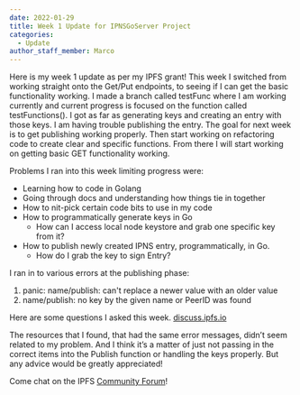 ```yaml
---
date: 2022-01-29
title: Week 1 Update for IPNSGoServer Project
categories:
  - Update
author_staff_member: Marco
---
```



Here is my week 1 update as per my IPFS grant! This week I switched from working straight onto the Get/Put endpoints, to seeing if I can get the basic functionality working. I made a branch called testFunc where I am working currently and current progress is focused on the function called testFunctions(). I got as far as generating keys and creating an entry with those keys. I am having trouble publishing the entry. The goal for next week is to get publishing working properly. Then start working on refactoring code to create clear and specific functions. From there I will start working on getting basic GET functionality working.

Problems I ran into this week limiting progress were: 
- Learning how to code in Golang
- Going through docs and understanding how things tie in together
- How to nit-pick certain code bits to use in my code
- How to programmatically generate keys in Go
   - How can I access local node keystore and grab one specific key from it?
- How to publish newly created IPNS entry, programmatically, in Go.
   - How do I grab the key to sign Entry?

I ran in to various errors at the publishing phase: 
1. panic: name/publish: can't replace a newer value with an older value
2. name/publish: no key by the given name or PeerID was found

Here are some questions I asked this week. [discuss.ipfs.io](https://discuss.ipfs.io/t/publish-to-ipns-in-go/13269)

The resources that I found, that had the same error messages, didn’t seem related to my problem. And I think it’s a matter of just not passing in the correct items into the Publish function or handling the keys properly. But any advice would be greatly appreciated!

Come chat on the IPFS [Community Forum](https://github.com/ipfs/community/discussions/701)!